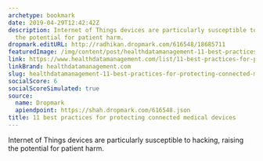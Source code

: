 ```yaml
---
archetype: bookmark
date: 2019-04-29T12:42:42Z
description: Internet of Things devices are particularly susceptible to hacking, raising
  the potential for patient harm.
dropmark.editURL: http://radhikan.dropmark.com/616548/18685711
featuredImage: /img/content/post/healthdatamanagement-11-best-practices-for-protecting-connected-medical-devices
link: https://www.healthdatamanagement.com/list/11-best-practices-for-protecting-connected-medical-devices
linkBrand: healthdatamanagement.com
slug: healthdatamanagement-11-best-practices-for-protecting-connected-medical-devices
socialScore: 6
socialScoreSimulated: true
source:
  name: Dropmark
  apiendpoint: https://shah.dropmark.com/616548.json
title: 11 best practices for protecting connected medical devices
---
```

Internet of Things devices are particularly susceptible to hacking, raising the potential for patient harm.